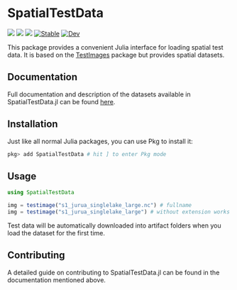 # SpatialTestData

[![][action-img]][action-url]
[![][pkgeval-img]][pkgeval-url]
[![][codecov-img]][codecov-url]
[![Stable][docstable-img]][docstable-url]
[![Dev][docdev-img]][docdev-url]

This package provides a convenient Julia interface for loading spatial test data. 
It is based on the [TestImages](https://github.com/JuliaImages/TestImages.jl) package but provides spatial datasets.

## Documentation

Full documentation and description of the datasets available in SpatialTestData.jl can be found [here][doc-url].

## Installation

Just like all normal Julia packages, you can use Pkg to install it:

```julia
pkg> add SpatialTestData # hit ] to enter Pkg mode
```

## Usage

```julia
using SpatialTestData

img = testimage("s1_jurua_singlelake_large.nc") # fullname
img = testimage("s1_jurua_singlelake_large") # without extension works
```

Test data will be automatically downloaded into artifact folders when you load the dataset for the first time.


## Contributing

A detailed guide on contributing to SpatialTestData.jl can be found in the documentation mentioned above.



<!-- URLS -->

[pkgeval-img]: https://juliaci.github.io/NanosoldierReports/pkgeval_badges/T/SpatialTestData.svg
[pkgeval-url]: https://juliaci.github.io/NanosoldierReports/pkgeval_badges/report.html
[action-img]: https://github.com/felixcremer/SpatialTestData.jl/workflows/Unit%20test/badge.svg
[action-url]: https://github.com/felixcremer/SpatialTestData.jl/actions
[codecov-img]: https://codecov.io/github/felixcremer/SpatialTestData.jl/coverage.svg?branch=master
[codecov-url]: https://codecov.io/github/felixcremer/SpatialTestData.jl?branch=master
[docstable-img]: https://img.shields.io/badge/docs-stable-blue.svg
[docstable-url]: https://SpatialTestData.felixcremer.org/stable/
[docdev-img]: https://img.shields.io/badge/docs-dev-blue.svg
[docdev-url]: https://SpatialTestData.felixcremer.org/dev/
[doc-url]: https://SpatialTestData.felixcremer.org
